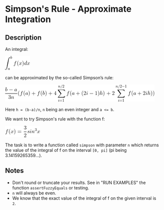 # Simpson's Rule - Approximate Integration

## Description

An integral:

![fig.1](./python/img/gif1.gif)

can be approximated by the so-called Simpson’s rule:

![fig.2](./python/img/gif2.gif)

Here `h = (b-a)/n`, `n` being an even integer and `a <= b`.

We want to try Simpson's rule with the function f:

![fig.3](./python/img/gif3.gif)

The task is to write a function called `simpson` with parameter `n` which returns the value of the integral of f on the interval `[0, pi]` (pi being 3.14159265359...).

## Notes

* Don't round or truncate your results. See in "RUN EXAMPLES" the function `assertFuzzyEquals` or testing.
* `n` will always be even.
* We know that the exact value of the integral of f on the given interval is `2`.
